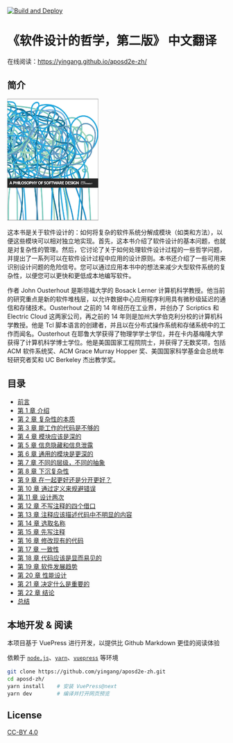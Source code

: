[![Build and Deploy](https://github.com/yingang/aposd2e-zh/actions/workflows/CI.yml/badge.svg)](https://github.com/yingang/aposd2e-zh/actions/workflows/CI.yml)
# 《软件设计的哲学，第二版》 中文翻译

在线阅读：https://yingang.github.io/aposd2e-zh/

## 简介

<div style="inline">
  <img src="./docs/figures/cover.jpeg" width="210px" height="280px" />
</div>

这本书是关于软件设计的：如何将复杂的软件系统分解成模块（如类和方法），以便这些模块可以相对独立地实现。首先，这本书介绍了软件设计的基本问题，也就是对复杂性的管理。然后，它讨论了关于如何处理软件设计过程的一些哲学问题，并提出了一系列可以在软件设计过程中应用的设计原则。本书还介绍了一些可用来识别设计问题的危险信号。您可以通过应用本书中的想法来减少大型软件系统的复杂性，以便您可以更快和更低成本地编写软件。

作者 John Ousterhout 是斯坦福大学的 Bosack Lerner 计算机科学教授。他当前的研究重点是新的软件堆栈层，以允许数据中心应用程序利用具有微秒级延迟的通信和存储技术。Ousterhout 之前的 14 年经历在工业界，并创办了 Scriptics 和 Electric Cloud 这两家公司，再之前的 14 年则是加州大学伯克利分校的计算机科学教授。他是 Tcl 脚本语言的创建者，并且以在分布式操作系统和存储系统中的工作而闻名。Ousterhout 在耶鲁大学获得了物理学学士学位，并在卡内基梅隆大学获得了计算机科学博士学位。他是美国国家工程院院士，并获得了无数奖项，包括 ACM 软件系统奖、ACM Grace Murray Hopper 奖、美国国家科学基金会总统年轻研究者奖和 UC Berkeley 杰出教学奖。

## 目录

- [前言](docs/preface.md)
- [第 1 章 介绍](docs/ch01.md)
- [第 2 章 复杂性的本质](docs/ch02.md)
- [第 3 章 能工作的代码是不够的](docs/ch03.md)
- [第 4 章 模块应该是深的](docs/ch04.md)
- [第 5 章 信息隐藏和信息泄露](docs/ch05.md)
- [第 6 章 通用的模块是更深的](docs/ch06.md)
- [第 7 章 不同的层级，不同的抽象](docs/ch07.md)
- [第 8 章 下沉复杂性](docs/ch08.md)
- [第 9 章 在一起更好还是分开更好？](docs/ch09.md)
- [第 10 章 通过定义来规避错误](docs/ch10.md)
- [第 11 章 设计两次](docs/ch11.md)
- [第 12 章 不写注释的四个借口](docs/ch12.md)
- [第 13 章 注释应该描述代码中不明显的内容](docs/ch13.md)
- [第 14 章 选取名称](docs/ch14.md)
- [第 15 章 先写注释](docs/ch15.md)
- [第 16 章 修改现有的代码](docs/ch16.md)
- [第 17 章 一致性](docs/ch17.md)
- [第 18 章 代码应该是显而易见的](docs/ch18.md)
- [第 19 章 软件发展趋势](docs/ch19.md)
- [第 20 章 性能设计](docs/ch20.md)
- [第 21 章 决定什么是重要的](docs/ch21.md)
- [第 22 章 结论](docs/ch22.md)
- [总结](docs/summary.md)


## 本地开发 & 阅读

本项目基于 VuePress 进行开发，以提供比 Github Markdown 更佳的阅读体验

依赖于 [`node.js`][nodejs]、[`yarn`][yarn]、[`vuepress`][vuepress] 等环境

[nodejs]: https://nodejs.cn/
[yarn]: https://yarnpkg.com/
[vuepress]: https://v2.vuepress.vuejs.org/zh/

```sh
git clone https://github.com/yingang/aposd2e-zh.git
cd aposd-zh/
yarn install    # 安装 VuePress@next
yarn dev        # 编译并打开网页预览
```

## License

[CC-BY 4.0](./LICENSE)
